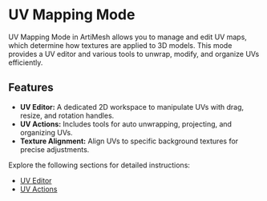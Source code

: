 # UV Mapping Mode  

UV Mapping Mode in ArtiMesh allows you to manage and edit UV maps, which determine how textures are applied to 3D models. This mode provides a UV editor and various tools to unwrap, modify, and organize UVs efficiently.  

## Features  
- **UV Editor:** A dedicated 2D workspace to manipulate UVs with drag, resize, and rotation handles.  
- **UV Actions:** Includes tools for auto unwrapping, projecting, and organizing UVs.  
- **Texture Alignment:** Align UVs to specific background textures for precise adjustments.  

Explore the following sections for detailed instructions:  
- [UV Editor](./uv/editor.md)  
- [UV Actions](./uv/actions.md)  
